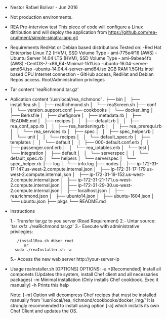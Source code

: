 - Nestor Rafael Bolivar - Jun 2016
- Not production environments.
- REA Pre-interview test
	This piece of code will configure a Linux ditribution and will deploy
	the application from https://github.com/rea-cruitment/simple-sinatra-app.git

- Requirements
	RedHat or Debian based distributions 
	Tested  on:
		-Red Hat Enterprise Linux 7.2 (HVM), SSD Volume Type - ami-775e4f16 (AWS)
		-Ubuntu Server 14.04 LTS (HVM), SSD Volume Type - ami-9abea4fb (AWS)
		-CentOS-7-x86_64-Minimal-1511.iso 
		-ubuntu-16.04-server-amd64.iso
		-ubuntu-14.04.4-server-amd64.iso
	2GB RAM
	1.5GHz intel based CPU
	Internet connection - GitHub access, RedHat and Debian Repos access.
	Root/Administration privileges

- Tar content 'reaRichmond.tar.gz'

- Aplication content '/usr/local/rea_richmond'
	.
	├── bin
	│   ├── installRea.sh
	│   ├── reaRichmond.sh
	│   └── reaScreen.sh
	├── conf
	│   └── version_support.conf
	├── cookbooks
	│   └── docker_img
	│       ├── Berksfile
	│       ├── chefignore
	│       ├── metadata.rb
	│       ├── README.md
	│       ├── recipes
	│       │   ├── default.rb
	│       │   ├── rea_conf_app.rb
	│       │   ├── rea_hardening.rb
	│       │   ├── rea_prerequi.rb
	│       │   └── rea_services.rb
	│       ├── spec
	│       │   ├── spec_helper.rb
	│       │   └── unit
	│       │       └── recipes
	│       │           └── default_spec.rb
	│       ├── templates
	│       │   └── default
	│       │       ├── 000-default.conf.erb
	│       │       ├── passenger.conf.erb
	│       │       └── rea_iptables.erb
	│       └── test
	│           └── integration
	│               ├── default
	│               │   └── serverspec
	│               │       └── default_spec.rb
	│               └── helpers
	│                   └── serverspec
	│                       └── spec_helper.rb
	├── log
	│   └── info.log
	├── nodes
	│   ├── ip-172-31-17-147.us-west-2.compute.internal.json
	│   ├── ip-172-31-17-179.us-west-2.compute.internal.json
	│   ├── ip-172-31-19-152.us-west-2.compute.internal.json
	│   ├── ip-172-31-21-171.us-west-2.compute.internal.json
	│   ├── ip-172-31-29-30.us-west-2.compute.internal.json
	│   ├── localhost.json
	│   ├── rea.richmond.json
	│   ├── ubunto14.json
	│   ├── ubuntu-1604.json
	│   └── ubuntu.json
	├── pkgs
	└── README.md


- Instructions

	1.- Transfer tar.gz to you server (Read Requirement)
	2.- Untar source: 'tar xvfz ./reaRichmond.tar.gz'
	3.- Execute with administrative privilegies:

		./installRea.sh #User root
			or
		sudo ./reaInstaller.sh -a

	5.- Access the new web server http://your-server-ip

- Usage 
	reaInstaller.sh [OPTIONS] <name>
	OPTIONS:
	  -a    *[Recomended] Install all componets (Updates the system, install Chef client and all necessaries packages)
	  -m    Minimal installation  (Only installs Chef cookbook. Exec it manually)
	  -h    Prints this help	

	Note: [-m] Option will decompress Chef recipes that must be installed manually from '/usr/local/rea_richmond/cookbooks/docker_img/'
	It is strongly recommended to install using option [-a] which installs its own Chef Client and updates the OS.
